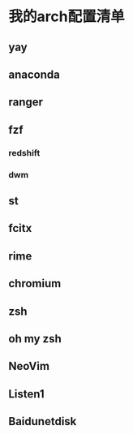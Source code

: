 # 我的arch配置清单

## yay

## anaconda

## ranger

## fzf

### redshift

### dwm

## st

## fcitx

## rime

## chromium

## zsh

## oh my zsh

## NeoVim

## Listen1

## Baidunetdisk
